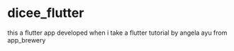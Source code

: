 # dicee_flutter
this a flutter app developed when i take a flutter tutorial by angela ayu from app_brewery
